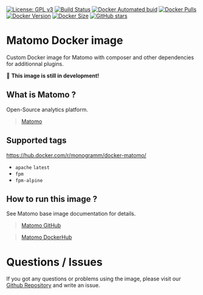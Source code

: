 
[uri_license]: http://www.gnu.org/licenses/agpl.html
[uri_license_image]: https://img.shields.io/badge/License-AGPL%20v3-blue.svg

[![License: GPL v3][uri_license_image]][uri_license]
[![Build Status](https://travis-ci.org/Monogramm/docker-matomo.svg)](https://travis-ci.org/Monogramm/docker-matomo)
[![Docker Automated buid](https://img.shields.io/docker/cloud/build/monogramm/docker-matomo.svg)](https://hub.docker.com/r/monogramm/docker-matomo/)
[![Docker Pulls](https://img.shields.io/docker/pulls/monogramm/docker-matomo.svg)](https://hub.docker.com/r/monogramm/docker-matomo/)
[![Docker Version](https://images.microbadger.com/badges/version/monogramm/docker-matomo.svg)](https://microbadger.com/images/monogramm/docker-matomo)
[![Docker Size](https://images.microbadger.com/badges/image/monogramm/docker-matomo.svg)](https://microbadger.com/images/monogramm/docker-matomo)
[![GitHub stars](https://img.shields.io/github/stars/Monogramm/docker-matomo?style=social)](https://github.com/Monogramm/docker-matomo)

# Matomo Docker image

Custom Docker image for Matomo with composer and other dependencies for additionnal plugins.

:construction: **This image is still in development!**

## What is Matomo ?

Open-Source analytics platform.

> [Matomo](https://matomo.org/)

## Supported tags

https://hub.docker.com/r/monogramm/docker-matomo/

* `apache` `latest`
* `fpm`
* `fpm-alpine`

## How to run this image ?

See Matomo base image documentation for details.

> [Matomo GitHub](https://github.com/matomo-org/docker)

> [Matomo DockerHub](https://hub.docker.com/_/matomo)

# Questions / Issues
If you got any questions or problems using the image, please visit our [Github Repository](https://github.com/Monogramm/docker-matomo) and write an issue.
